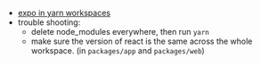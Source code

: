 - [expo in yarn workspaces](https://medium.com/@mauriciord/how-to-insert-an-expo-project-in-a-monorepo-9005ee763c7e)
- trouble shooting:
  - delete node_modules everywhere, then run `yarn`
  - make sure the version of react is the same across the whole workspace. (in `packages/app` and `packages/web`)
